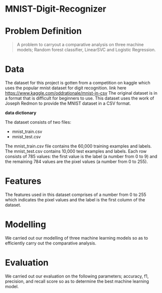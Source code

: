 # MNIST-Digit-Recognizer
# Problem Definition
> A problem to carryout a comparative analysis on three machine models; Random forest classifier, LinearSVC and Logistic Regression. 
# Data
The dataset for this project is gotten from a competition on kaggle which uses the popular mnist dataset for digit recognition. link here https://www.kaggle.com/oddrationale/mnist-in-csv  The original dataset is in a format that is difficult for beginners to use. This dataset uses the work of Joseph Redmon to provide the MNIST dataset in a CSV format.


**data dictionary**


The dataset consists of two files:

* mnist_train.csv
* mnist_test.csv


The mnist_train.csv file contains the 60,000 training examples and labels. The mnist_test.csv contains 10,000 test examples and labels. Each row consists of 785 values: the first value is the label (a number from 0 to 9) and the remaining 784 values are the pixel values (a number from 0 to 255).

# Features
The features used in this dataset comprises of a number from 0 to 255 which indicates the pixel values and the label is the first column of the dataset.
# Modelling
We carried out our modelling of three machine learning models so as to efficiently carry out the comparative analysis.
# Evaluation
We carried out our evaluation on the following parameters; accuracy, f1, precision, and recall score so as to determine the best machine learning model.
    
